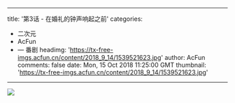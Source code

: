 
---
title: '第3话 - 在婚礼的钟声响起之前'
categories: 
 - 二次元
 - AcFun
 - — 番剧
headimg: 'https://tx-free-imgs.acfun.cn/content/2018_9_14/1539521623.jpg'
author: AcFun
comments: false
date: Mon, 15 Oct 2018 11:25:00 GMT
thumbnail: 'https://tx-free-imgs.acfun.cn/content/2018_9_14/1539521623.jpg'
---

<div>   
<img src="https://tx-free-imgs.acfun.cn/content/2018_9_14/1539521623.jpg" referrerpolicy="no-referrer">  
</div>
            